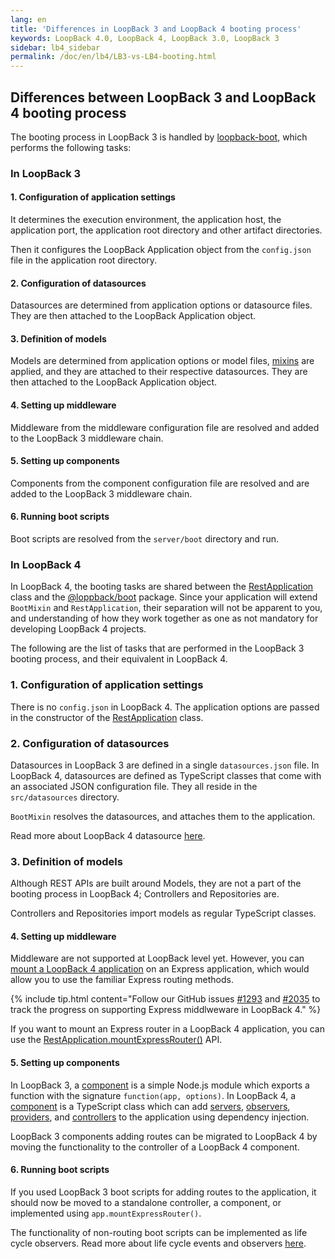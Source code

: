 ```yaml
---
lang: en
title: 'Differences in LoopBack 3 and LoopBack 4 booting process'
keywords: LoopBack 4.0, LoopBack 4, LoopBack 3.0, LoopBack 3
sidebar: lb4_sidebar
permalink: /doc/en/lb4/LB3-vs-LB4-booting.html
---
```


## Differences between LoopBack 3 and LoopBack 4 booting process

The booting process in LoopBack 3 is handled by
[loopback-boot](https://github.com/strongloop/loopback-boot),
which performs the following tasks:

### In LoopBack 3

#### 1. Configuration of application settings

It determines the execution environment, the application host, the application
port, the application root directory and other artifact directories.

Then it configures the LoopBack Application object from the `config.json` file
in the application root directory.

#### 2. Configuration of datasources

Datasources are determined from application options or datasource files. They
are then attached to the LoopBack Application object.

#### 3. Definition of models

Models are determined from application options or model files,
[mixins](https://loopback.io/doc/en/lb3/Defining-mixins.html) are applied,
and they are attached to their respective datasources. They are then attached
to the LoopBack Application object.

#### 4. Setting up middleware

Middleware from the middleware configuration file are resolved and added to the
LoopBack 3 middleware chain.

#### 5. Setting up components

Components from the component configuration file are resolved and are added to
the LoopBack 3 middleware chain.

#### 6. Running boot scripts

Boot scripts are resolved from the `server/boot` directory and run.

### In LoopBack 4

In LoopBack 4, the booting tasks are shared between the
[RestApplication](./apidocs/apidocs.rest.restapplication.html) class
and the
[@loppback/boot](./apidocs/apidocs.boot.html) package. Since your application
will extend `BootMixin` and `RestApplication`, their separation will not be
apparent to you, and understanding of how they work together as one as not
mandatory for developing LoopBack 4 projects.

The following are the list of tasks that are performed in the LoopBack 3
booting process, and their equivalent in LoopBack 4.

### 1. Configuration of application settings

There is no `config.json` in LoopBack 4. The application options are passed in
the constructor of the
[RestApplication](./apidocs/apidocs.rest.restapplication.html) class.

### 2. Configuration of datasources

Datasources in LoopBack 3 are defined in a single `datasources.json` file. In
LoopBack 4, datasources are defined as TypeScript classes that come with an
associated JSON configuration file. They all reside in the `src/datasources`
directory.

`BootMixin` resolves the datasources, and attaches them to the application.

Read more about LoopBack 4 datasource [here](./DataSources.md).

### 3. Definition of models

Although REST APIs are built around Models, they are not a part of the booting
process in LoopBack 4; Controllers and Repositories are.

Controllers and Repositories import models as regular TypeScript classes.

#### 4. Setting up middleware

Middleware are not supported at LoopBack level yet. However, you can
[mount a LoopBack 4 application](./express-with-lb4-rest-tutorial.md) on an
Express application, which would allow you to use the familiar Express routing
methods.

{% include tip.html content="Follow our GitHub issues
[#1293](https://github.com/strongloop/loopback-next/issues/1293)
and
[#2035](https://github.com/strongloop/loopback-next/issues/2035)
to track the progress on supporting Express middlweware in LoopBack 4." %}

If you want to mount an Express router in a LoopBack 4 application, you can use
the
[RestApplication.mountExpressRouter()](./apidocs/apidocs.rest.restapplication.mountexpressrouter.md)
API.

#### 5. Setting up components

In LoopBack 3, a
[component](https://loopback.io/doc/en/lb3/LoopBack-components.html) is a simple
Node.js module which exports a function with the signature
`function(app, options)`. In LoopBack 4, a [component](./Creating-components.md)
is a TypeScript class which can add [servers](./Server.md),
[observers](./Life-cycle.md), [providers](./Creating-components.md#providers),
and [controllers](./Controllers.md) to the application using dependency
injection.

LoopBack 3 components adding routes can be migrated to LoopBack 4 by moving the
functionality to the controller of a LoopBack 4 component.

#### 6. Running boot scripts

If you used LoopBack 3 boot scripts for adding routes to the application, it
should now be moved to a standalone controller, a component, or implemented
using `app.mountExpressRouter()`.

The functionality of non-routing boot scripts can be implemented as life cycle
observers. Read more about life cycle events and observers
[here](./Life-cycle.md).
